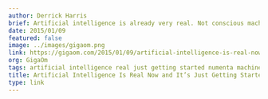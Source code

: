 ```yaml
---
author: Derrick Harris
brief: Artificial intelligence is already very real. Not conscious machines, omnipotent machines or even reasoning machines (yet), but statistical machines that automate and increasingly can outperform humans at certain
date: 2015/01/09
featured: false
image: ../images/gigaom.png
link: https://gigaom.com/2015/01/09/artificial-intelligence-is-real-now-and-its-just-getting-started/?utm_medium=content&utm_campaign=syndication&utm_source=googlemustreads&utm_content=artificial-intelligence-is-real-now-and-its-just-getting-started_905416&google_editors_picks=true
org: GigaOm
tags: artificial intelligence real just getting started numenta machine intelligence
title: Artificial Intelligence Is Real Now and It’s Just Getting Started
type: link
---
```

